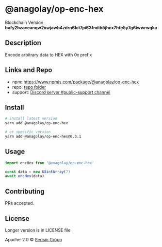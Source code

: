 # @anagolay/op-enc-hex

Blockchain Version **bafy2bzaceanqw2xwjawh4zdrn6lct7pi63fndib5jhcx7hfe5y7g6iwwrwqka**

## Description

Encode arbitrary data to HEX with 0x prefix

## Links and Repo

- npm: https://www.npmjs.com/package/@anagolay/op-enc-hex
- repo: [repo folder](https://gitlab.com/anagolay/network-js-sdk/-/tree/master/operations/encHex)
- support: [Discord server #public-support channel](https://discord.gg/RQ9g29y)

## Install

```sh
# install latest version
yarn add @anagolay/op-enc-hex

# or specific version
yarn add @anagolay/op-enc-hex@0.3.1
```

## Usage

```ts
import encHex from '@anagolay/op-enc-hex'

const data = new U8intArray(7)
await encHex(data)
```

## Contributing

PRs accepted.

## License

Longer version is in LICENSE file

Apache-2.0 © [Sensio Group](https://sensio.group)

